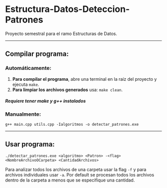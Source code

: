 # Estructura-Datos-Deteccion-Patrones
Proyecto semestral para el ramo Estructuras de Datos.

---

## Compilar programa:
### Automáticamente:
1. **Para compilar el programa**, abre una terminal en la raíz del proyecto y ejecuta `make`.
2. **Para limpiar los archivos generados** usa:
`make clean`.
##### Requiere tener make y g++ instalados
### Manualmente:
`g++ main.cpp utils.cpp -Ialgoritmos -o detectar_patrones.exe`

---

## Usar programa:
`./detectar_patrones.exe <algoritmo> <Patron> -<flag> <NombreArchivoOCarpeta> <CantidadArchivos>`

Para analizar todos los archivos de una carpeta usar la flag `-f` y para archivos individuales usar `-a`.
Por default se procesan todos los archivos dentro de la carpeta a menos que se especifique una cantidad.
